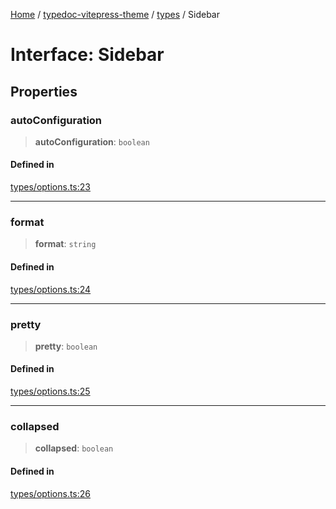 [Home](../../../README.md) / [typedoc-vitepress-theme](../../README.md) / [types](../README.md) / Sidebar

# Interface: Sidebar

## Properties

### autoConfiguration

> **autoConfiguration**: `boolean`

#### Defined in

[types/options.ts:23](https://github.com/typedoc2md/typedoc-plugin-markdown/blob/7934b23566f374f44fe6de5fd9240ab185bf799f/packages/typedoc-vitepress-theme/src/types/options.ts#L23)

***

### format

> **format**: `string`

#### Defined in

[types/options.ts:24](https://github.com/typedoc2md/typedoc-plugin-markdown/blob/7934b23566f374f44fe6de5fd9240ab185bf799f/packages/typedoc-vitepress-theme/src/types/options.ts#L24)

***

### pretty

> **pretty**: `boolean`

#### Defined in

[types/options.ts:25](https://github.com/typedoc2md/typedoc-plugin-markdown/blob/7934b23566f374f44fe6de5fd9240ab185bf799f/packages/typedoc-vitepress-theme/src/types/options.ts#L25)

***

### collapsed

> **collapsed**: `boolean`

#### Defined in

[types/options.ts:26](https://github.com/typedoc2md/typedoc-plugin-markdown/blob/7934b23566f374f44fe6de5fd9240ab185bf799f/packages/typedoc-vitepress-theme/src/types/options.ts#L26)
